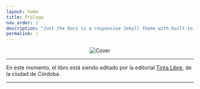 ```yaml
---
layout: home
title: Prólogo
nav_order: 1
description: "Just the Docs is a responsive Jekyll theme with built-in search that is easily customizable and hosted on GitHub Pages."
permalink: /
---
```


<p align="center"> <img src="https://kierprev.github.io/DentroDelOrigen/assets/images/Cover-web.jpg" alt="Cover"/> </p>

---

En este momento, el libro está siendo editado por la editorial <a href="https://tintalibre.com.ar/">Tinta Libre</a>, de la ciudad de Córdoba.

---

